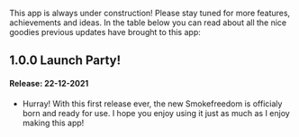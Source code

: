 This app is always under construction! Please stay tuned for more features, achievements and ideas. In the table below you can read about all the nice goodies previous updates have brought to this app:

## **1.0.0** Launch Party!
#### Release: 22-12-2021
- Hurray! With this first release ever, the new Smokefreedom is officialy born and ready for use. I hope you enjoy using it just as much as I enjoy making this app!
